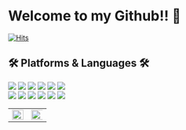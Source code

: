 # Welcome to my Github!! 🌱

[![Hits](https://hits.seeyoufarm.com/api/count/incr/badge.svg?url=https%3A%2F%2Fgithub.com%2Fhaesoo9410&count_bg=%23EB8B10&title_bg=%23684327&icon=&icon_color=%23E7E7E7&title=VISIT&edge_flat=false)](https://github.com/yuchan509)


## 🛠 Platforms & Languages 🛠
<img src="https://img.shields.io/badge/HTML5-E34F26?style=flat-square&logo=HTML5&logoColor=white" /></a>
<img src="https://img.shields.io/badge/CSS3-1572B6?style=flat-square&logo=CSS3&logoColor=white" /></a>
<img src="https://img.shields.io/badge/JavaScript-F7DF1E?style=flat-square&logo=JavaScript&logoColor=white" /></a>
<img src="https://img.shields.io/badge/Python-3776AB?style=flat-square&logo=Python&logoColor=white" /></a>
<img src="https://img.shields.io/badge/Numpy-013243?style=flat-square&logo=Numpy&logoColor=white" /></a>
<img src="https://img.shields.io/badge/Pandas-150458?style=flat-square&logo=Pandas&logoColor=white" /></a>
<br>
<img src="https://img.shields.io/badge/C Sharp-239120?style=flat-square&logo=c#&logoColor=white" /></a>
<img src="https://img.shields.io/badge/TensorFlow-FF6F00?style=flat-square&logo=TensorFlow&logoColor=white" /></a>
<img src="https://img.shields.io/badge/R-276DC3?style=flat-square&logo=R&logoColor=white" /></a>
<img src="https://img.shields.io/badge/Keras-D00000?style=flat-square&logo=Keras&logoColor=white" /></a>
<img src="https://img.shields.io/badge/Unity-000000?style=flat-square&logo=Unity&logoColor=white" /></a>
<img src="https://img.shields.io/badge/PyTorch-EE4C2C?style=flat-square&logo=PyTorchs&logoColor=white" /></a>




<table><tr><td valign="top" width="50%">

<img src="https://github-readme-stats.vercel.app/api?username=yuchan509&show_icons=true&theme=material-palenight" align="left" style="width: 100%" />

</td><td valign="top" width="50%">

<img src="https://github-readme-stats.vercel.app/api/top-langs/?username=yuchan509&layout=compact&theme=material-palenight" align="left" style="width: 120%" />

</td></tr></table>  
